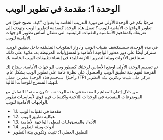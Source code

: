 # الوحدة 1: مقدمة في تطوير الويب

مرحبًا بكم في الوحدة الأولى من دورة التدريب الخاصة بنا بعنوان "كيف تصبح خبيرًا في تطوير الواجهات الأمامية للويب"! تعمل هذه الوحدة كمقدمة لتطوير الويب وتهدف إلى تعريفك بالمفاهيم الأساسية والتقنيات الرئيسية التي تشكل أساس تطوير الواجهات الأمامية للويب.

في هذه الوحدة، سنستكشف تقنيات الويب وأدوار المكونات المختلفة داخل تطبيق الويب. سنركز أيضًا على دور مطور الواجهة الأمامية والمسؤوليات المرتبطة به. علاوة على ذلك، سنناقش الأدوات وبيئة التطوير اللازمة للبدء في إنشاء تطبيقات الويب الخاصة بك.

تم تصميم الوحدة الأولى لوضع الأساس لرحلتك كمطور ويب للواجهات الأمامية. ستتاح لك الفرصة لفهم بنية تطبيق الويب والحصول على نظرة عامة على تطوير الويب بشكل عام. وأخيرًا، سنختتم هذه الوحدة بتمرين عملي (TP) مركز على تثبيت وتكوين بيئة التطوير لتهيئة المسرح للوحدات التالية.

من خلال إتقان المفاهيم المقدمة في هذه الوحدة، ستكون مستعدًا للتعامل مع الموضوعات المتقدمة في الوحدات اللاحقة واكتساب فهم قوي لأساسيات تطوير الواجهات الأمامية للويب.

- 1.1. مقدمة في تقنيات الويب
- 1.2. هيكلية تطبيق الويب
- 1.3. الأدوار والمسؤوليات لمطور الواجهة الأمامية
- 1.4. أدوات وبيئة التطوير
- التطبيق العملي 1: تثبيت وتكوين بيئة التطوير